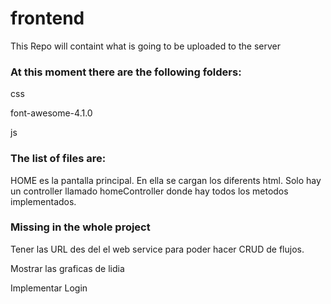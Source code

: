 frontend
========

This Repo will containt what is going to be uploaded to the server

<h3>At this moment there are the following folders:</h3>

<p>css</p>
<p>font-awesome-4.1.0</p>
<p>js</p>


<h3>The list of files are:</h3>

<p> HOME es la pantalla principal. En ella se cargan los diferents html. Solo hay un controller llamado homeController
donde hay todos los metodos implementados.
</p>

<h3>Missing in the whole project</h3>
<p>Tener las URL des del el web service para poder hacer CRUD de flujos.</p>
<p>Mostrar las graficas de lidia</p>
<p>Implementar Login</p>



